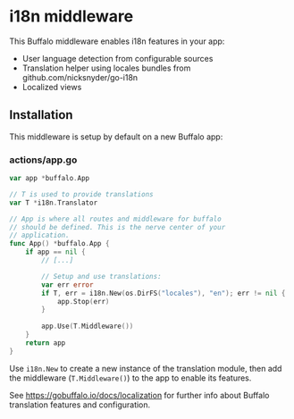 # i18n middleware

This Buffalo middleware enables i18n features in your app:

* User language detection from configurable sources
* Translation helper using locales bundles from github.com/nicksnyder/go-i18n
* Localized views

## Installation

This middleware is setup by default on a new Buffalo app:

### actions/app.go

```go
var app *buffalo.App

// T is used to provide translations
var T *i18n.Translator

// App is where all routes and middleware for buffalo
// should be defined. This is the nerve center of your
// application.
func App() *buffalo.App {
    if app == nil {
        // [...]

        // Setup and use translations:
        var err error
        if T, err = i18n.New(os.DirFS("locales"), "en"); err != nil {
            app.Stop(err)
        }
        
        app.Use(T.Middleware())
    }
    return app
}
```

Use `i18n.New` to create a new instance of the translation module, then add the middleware (`T.Middleware()`) to the app to enable its features.

See <https://gobuffalo.io/docs/localization> for further info about Buffalo translation features and configuration.
